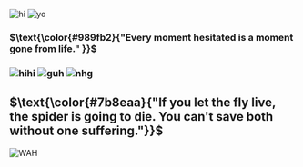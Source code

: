 ![hi](https://files.catbox.moe/xx40ly.png) 
![yo](https://files.catbox.moe/jlbkbn.gif)
###  $\text{\color{#989fb2}{"Every moment hesitated is a moment gone from life." }}$ 
### ![hihi](https://graphic.neocities.org/tumblr_lq2uurJ8pQ1qg9aa7.gif) ![guh](https://i.imgur.com/RTrrlV1.png) ![nhg](https://graphic.neocities.org/Rose_11.gif)
## $\text{\color{#7b8eaa}{"If you let the fly live, the spider is going to die. You can't save both without one suffering."}}$
![WAH](https://graphic.neocities.org/tumblr_o0gs5nuYjC1tfhjhgo9_250.gif)

